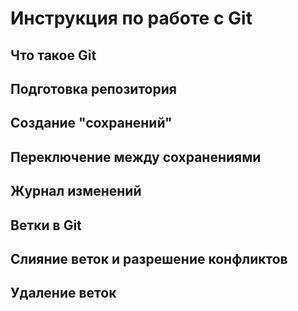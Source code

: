 # Инструкция по работе с Git

## Что такое Git

## Подготовка репозитория

## Создание "сохранений"

## Переключение между сохранениями

## Журнал изменений

Ветки в Git
--------------------

Слияние веток и разрешение конфликтов
--------------------------------

Удаление веток
---------------------------